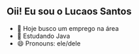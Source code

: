 ## Oii! Eu sou o Lucaos Santos

- 🔭 Hoje busco um emprego na área
- 🌱 Estudando Java
- 😄 Pronouns: ele/dele
